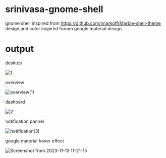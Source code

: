 # srinivasa-gnome-shell
gnome shell inspired from https://github.com/imarkoff/Marble-shell-theme
design and color inspired fromm google material design

# output
desktop

![1](https://github.com/nikhilsocialmedia/srinivasa-gnome-shell/assets/116562140/85f4b97d-f3d6-4cfc-8dc8-c5c74373368d)

overview

![overview(1)](https://github.com/nikhilsocialmedia/srinivasa-gnome-shell/assets/116562140/db49e583-ec3e-472c-82e5-78f083dae8fd)

dashoard

![2](https://github.com/nikhilsocialmedia/srinivasa-gnome-shell/assets/116562140/c6039888-5a28-4bd8-b2c2-5f511fa6ed90)

notification pannel

![notification(3)](https://github.com/nikhilsocialmedia/srinivasa-gnome-shell/assets/116562140/b809083b-7232-43a7-9175-f175808418e7)

google material hover effect

![Screenshot from 2023-11-13 11-21-15](https://github.com/nikhilsocialmedia/srinivasa-gnome-shell/assets/116562140/3f517a76-72d8-44d9-ae8b-798cb9e31d94)


